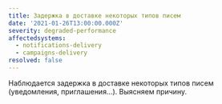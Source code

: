```yaml
---
title: Задержка в доставке некоторых типов писем
date: '2021-01-26T13:00:00.000Z'
severity: degraded-performance
affectedsystems:
  - notifications-delivery
  - campaigns-delivery
resolved: false
---
```

Наблюдается задержка в доставке некоторых типов писем (уведомления, приглашения...).
Выясняем причину.

<!--- language code: ru -->
